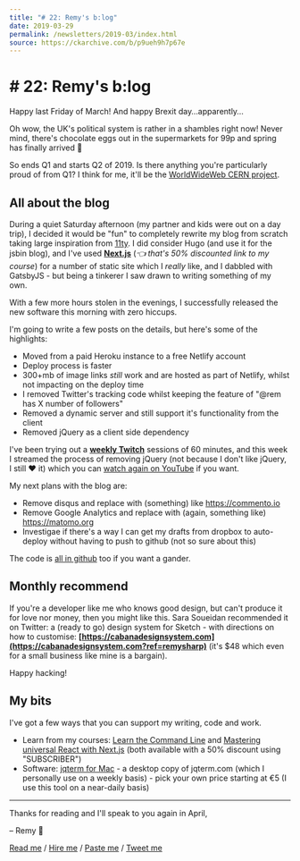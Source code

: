 ```yaml
---
title: "# 22: Remy's b:log"
date: 2019-03-29
permalink: /newsletters/2019-03/index.html
source: https://ckarchive.com/b/p9ueh9h7p67e
---
```


# # 22: Remy's b:log

Happy last Friday of March! And happy Brexit day…apparently…

Oh wow, the UK's political system is rather in a shambles right now! Never mind, there's chocolate eggs out in the supermarkets for 99p and spring has finally arrived 🎉

So ends Q1 and starts Q2 of 2019. Is there anything you're particularly proud of from Q1? I think for me, it'll be the [WorldWideWeb CERN project](https://worldwideweb.cern.ch).

All about the blog
------------------

During a quiet Saturday afternoon (my partner and kids were out on a day trip), I decided it would be "fun" to completely rewrite my blog from scratch taking large inspiration from [11ty](https://www.11ty.io/). I did consider Hugo (and use it for the jsbin blog), and I've used [**Next.js**](https://next.training.leftlogic.com/?coupon=SUBSCRIBER) (_👈 that's 50% discounted link to my course_) for a number of static site which I _really_ like, and I dabbled with GatsbyJS - but being a tinkerer I saw drawn to writing something of my own.

With a few more hours stolen in the evenings, I successfully released the new software this morning with zero hiccups.

I'm going to write a few posts on the details, but here's some of the highlights:

*   Moved from a paid Heroku instance to a free Netlify account
*   Deploy process is faster
*   300+mb of image links _still_ work and are hosted as part of Netlify, whilst not impacting on the deploy time
*   I removed Twitter's tracking code whilst keeping the feature of "@rem has X number of followers"
*   Removed a dynamic server and still support it's functionality from the client
*   Removed jQuery as a client side dependency

I've been trying out a [**weekly Twitch**](https://www.twitch.tv/remysharp) sessions of 60 minutes, and this week I streamed the process of removing jQuery (not because I don't like jQuery, I still ❤️ it) which you can [watch again on YouTube](https://youtu.be/dgU68gJUtMQ) if you want.

My next plans with the blog are:

*   Remove disqus and replace with (something) like https://commento.io
*   Remove Google Analytics and replace with (again, something like) https://matomo.org
*   Investigae if there's a way I can get my drafts from dropbox to auto-deploy without having to push to github (not so sure about this)

The code is [all in github](https://github.com/remy/remysharp.com/tree/master/lib) too if you want a gander.

Monthly recommend
-----------------

If you're a developer like me who knows good design, but can't produce it for love nor money, then you might like this. Sara Soueidan recommended it on Twitter: a (ready to go) design system for Sketch - with directions on how to customise: **[https://cabanadesignsystem.com](https://cabanadesignsystem.com?ref=remysharp)** (it's $48 which even for a small business like mine is a bargain).

Happy hacking!

My bits
-------

I've got a few ways that you can support my writing, code and work.

*   Learn from my courses: [Learn the Command Line](https://terminal.training/?coupon=SUBSCRIBER&utm_source=email&utm_medium=banner&utm_campaign=newsletter-discount) and [Mastering universal React with Next.js](http://next.training.leftlogic.com/?coupon=SUBSCRIBER&utm_source=email&utm_medium=banner&utm_campaign=newsletter-discount) (both available with a 50% discount using "SUBSCRIBER")
*   Software: [jqterm for Mac](https://gum.co/jqterm) - a desktop copy of jqterm.com (which I personally use on a weekly basis) - pick your own price starting at €5 (I use this tool on a near-daily basis)

* * *

Thanks for reading and I'll speak to you again in April,

– Remy 👋

[Read me](https://remysharp.com) / [Hire me](https://leftlogic.com) / [Paste me](https://github.com/remy) / [Tweet me](https://twitter.com/rem)
